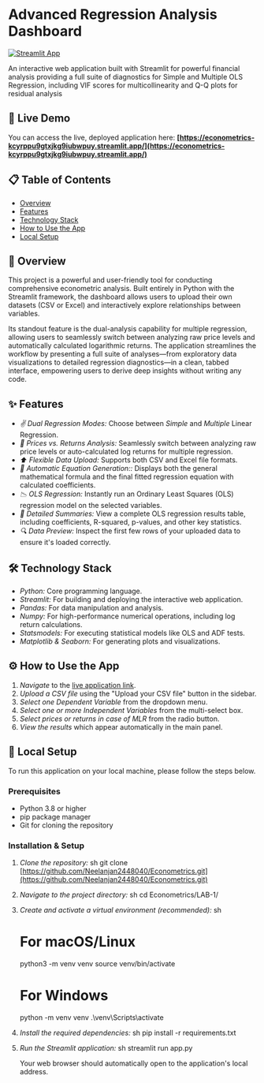 # Advanced Regression Analysis Dashboard

[![Streamlit App](https://static.streamlit.io/badges/streamlit_badge_black_white.svg)](https://econometrics-kcyrppu9gtxjkg9iubwpuy.streamlit.app/)

An interactive web application built with Streamlit for powerful financial analysis providing a full suite of diagnostics for Simple and Multiple OLS Regression, including VIF scores for multicollinearity and Q-Q plots for residual analysis

## 🚀 Live Demo

You can access the live, deployed application here:
**[https://econometrics-kcyrppu9gtxjkg9iubwpuy.streamlit.app/](https://econometrics-kcyrppu9gtxjkg9iubwpuy.streamlit.app/)**

## 📋 Table of Contents

- [Overview](#-overview)
- [Features](#-features)
- [Technology Stack](#-technology-stack)
- [How to Use the App](#-how-to-use-the-app)
- [Local Setup](#-local-setup)

## 📖 Overview

This project is a powerful and user-friendly tool for conducting comprehensive econometric analysis. Built entirely in Python with the Streamlit framework, the dashboard allows users to upload their own datasets (CSV or Excel) and interactively explore relationships between variables.

Its standout feature is the dual-analysis capability for multiple regression, allowing users to seamlessly switch between analyzing raw price levels and automatically calculated logarithmic returns. The application streamlines the workflow by presenting a full suite of analyses—from exploratory data visualizations to detailed regression diagnostics—in a clean, tabbed interface, empowering users to derive deep insights without writing any code.

## ✨ Features

- *✌ Dual Regression Modes:* Choose between *Simple* and *Multiple* Linear Regression.
- *🔀 Prices vs. Returns Analysis:* Seamlessly switch between analyzing raw price levels or auto-calculated log returns for multiple regression.
- *⬆ Flexible Data Upload:* Supports both CSV and Excel file formats.
- *🔢 Automatic Equation Generation::* Displays both the general mathematical formula and the final fitted regression equation with calculated coefficients.
- *📉 OLS Regression:* Instantly run an Ordinary Least Squares (OLS) regression model on the selected variables.
- *📄 Detailed Summaries:* View a complete OLS regression results table, including coefficients, R-squared, p-values, and other key statistics.
- *🔍 Data Preview:* Inspect the first few rows of your uploaded data to ensure it's loaded correctly.

## 🛠 Technology Stack

- *Python:* Core programming language.
- *Streamlit:* For building and deploying the interactive web application.
- *Pandas:* For data manipulation and analysis.
- *Numpy:* For high-performance numerical operations, including log return calculations.
- *Statsmodels:* For executing statistical models like OLS and ADF tests.
- *Matplotlib & Seaborn:* For generating plots and visualizations.

## ⚙ How to Use the App

1.  *Navigate* to the [live application link](https://econometrics-hxq3uxg78rjejooxjshbnu.streamlit.app/).
2.  *Upload a CSV file* using the "Upload your CSV file" button in the sidebar.
3.  *Select one Dependent Variable* from the dropdown menu.
4.  *Select one or more Independent Variables* from the multi-select box.
5.  *Select prices or returns in case of MLR* from the radio button.
5.  *View the results* which appear automatically in the main panel.

## 🚀 Local Setup

To run this application on your local machine, please follow the steps below.

### Prerequisites

- Python 3.8 or higher
- pip package manager
- Git for cloning the repository

### Installation & Setup

1.  *Clone the repository:*
    sh
    git clone [https://github.com/Neelanjan2448040/Econometrics.git](https://github.com/Neelanjan2448040/Econometrics.git)
    

2.  *Navigate to the project directory:*
    sh
    cd Econometrics/LAB-1/
    

3.  *Create and activate a virtual environment (recommended):*
    sh
    # For macOS/Linux
    python3 -m venv venv
    source venv/bin/activate

    # For Windows
    python -m venv venv
    .\venv\Scripts\activate
    

4.  *Install the required dependencies:*
    sh
    pip install -r requirements.txt
    

5.  *Run the Streamlit application:*
    sh
    streamlit run app.py
    
    Your web browser should automatically open to the application's local address.